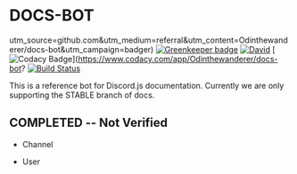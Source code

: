 # DOCS-BOT

utm_source=github.com&utm_medium=referral&utm_content=Odinthewanderer/docs-bot&utm_campaign=badger)
[![Greenkeeper badge](https://badges.greenkeeper.io/Odinthewanderer/docs-bot.svg)](https://greenkeeper.io/)
[![David](https://img.shields.io/david/Odinthewanderer/docs-bot.svg?maxAge=3600)](https://david-dm.org/Odinthewanderer/docs-bot)
[![Codacy Badge](https://api.codacy.com/project/badge/Grade/5a97b1df1a8e4fc3b48393b0a58fa86b)](https://www.codacy.com/app/Odinthewanderer/docs-bot?
[![Build Status](https://travis-ci.org/Odinthewanderer/docs-bot.svg?branch=master)](https://travis-ci.org/Odinthewanderer/docs-bot)

This is a reference bot for Discord.js documentation. Currently we are only supporting the STABLE branch of docs.

## COMPLETED -- Not Verified
- Channel

- User
